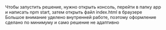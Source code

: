 Чтобы запустить решение, нужно открыть консоль, перейти в папку app и написать npm start, затем открыть файл index.html в браузере
Большое внимание уделено внутренней работе, поэтому оформление сделано по минимуму и само решение не адаптивно